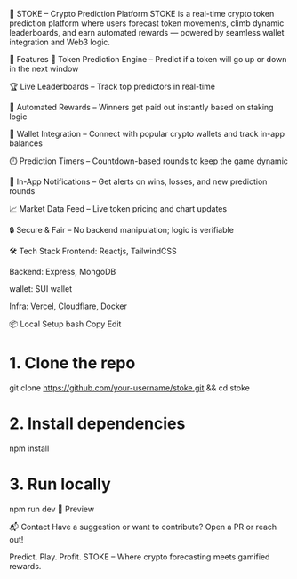 🧠 STOKE – Crypto Prediction Platform
STOKE is a real-time crypto token prediction platform where users forecast token movements, climb dynamic leaderboards, and earn automated rewards — powered by seamless wallet integration and Web3 logic.

🚀 Features
🎯 Token Prediction Engine – Predict if a token will go up or down in the next window

🏆 Live Leaderboards – Track top predictors in real-time

💸 Automated Rewards – Winners get paid out instantly based on staking logic

👛 Wallet Integration – Connect with popular crypto wallets and track in-app balances

⏱️ Prediction Timers – Countdown-based rounds to keep the game dynamic

🧾 In-App Notifications – Get alerts on wins, losses, and new prediction rounds

📈 Market Data Feed – Live token pricing and chart updates

🔒 Secure & Fair – No backend manipulation; logic is verifiable

🛠️ Tech Stack
Frontend: Reactjs, TailwindCSS

Backend: Express, MongoDB

wallet: SUI wallet

Infra: Vercel, Cloudflare, Docker

📦 Local Setup
bash
Copy
Edit
# 1. Clone the repo
git clone https://github.com/your-username/stoke.git && cd stoke

# 2. Install dependencies
npm install

# 3. Run locally
npm run dev
📸 Preview

📬 Contact
Have a suggestion or want to contribute? Open a PR or reach out!


Predict. Play. Profit.
STOKE – Where crypto forecasting meets gamified rewards.

